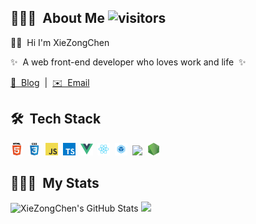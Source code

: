 ## 🦸🏻‍♂️ &nbsp;About Me    ![visitors](https://visitor-badge.glitch.me/badge?page_id=amadeus711.visitor-badge)

<p>👋🏼 &nbsp;Hi I'm XieZongChen </p>
<p>✨ &nbsp;A web front-end developer who loves work and life&nbsp; ✨</p>

[📖 &nbsp;Blog](https://amadeus711.github.io/)
&nbsp;|&nbsp;
[✉️ &nbsp;Email](mailto:xiezongchen_mail@126.com)

## 🛠 &nbsp;Tech Stack
<code><img height="20" src="https://raw.githubusercontent.com/github/explore/80688e429a7d4ef2fca1e82350fe8e3517d3494d/topics/html/html.png"></code>&nbsp;
<code><img height="20" src="https://raw.githubusercontent.com/github/explore/80688e429a7d4ef2fca1e82350fe8e3517d3494d/topics/css/css.png"></code>&nbsp;
<code><img height="20" src="https://raw.githubusercontent.com/github/explore/80688e429a7d4ef2fca1e82350fe8e3517d3494d/topics/javascript/javascript.png"></code>&nbsp;
<code><img height="20" src="https://raw.githubusercontent.com/github/explore/80688e429a7d4ef2fca1e82350fe8e3517d3494d/topics/typescript/typescript.png"></code>&nbsp;
<code><img height="20" src="https://raw.githubusercontent.com/github/explore/80688e429a7d4ef2fca1e82350fe8e3517d3494d/topics/vue/vue.png"></code>&nbsp;
<code><img height="20" src="https://raw.githubusercontent.com/github/explore/80688e429a7d4ef2fca1e82350fe8e3517d3494d/topics/react/react.png"></code>&nbsp;
<code><img height="20" src="https://raw.githubusercontent.com/github/explore/80688e429a7d4ef2fca1e82350fe8e3517d3494d/topics/webpack/webpack.png"></code>&nbsp;
<code><img height="20" src="https://vitejs.dev/logo.svg"></code>&nbsp;
<code><img height="20" src="https://raw.githubusercontent.com/github/explore/80688e429a7d4ef2fca1e82350fe8e3517d3494d/topics/nodejs/nodejs.png"></code>

## 👨🏻‍💻 &nbsp;My Stats

<div>
  <img height="150em" src="https://github-readme-stats.vercel.app/api?username=amadeus711&show_icons=true&layout=compact&hide=stars&count_private=true" alt="XieZongChen's GitHub Stats"/>
  <img height="150em" src="https://github-readme-stats.vercel.app/api/top-langs/?username=amadeus711&layout=compact&count_private=true&hide=html" />
</div>

<!-- [![trophy](https://github-profile-trophy.vercel.app/?username=amadeus711&rank=SSS,SS,S,AAA,AA,A&margin-w=8&no-frame=true&no-bg=true)](https://github.com/ryo-ma/github-profile-trophy) -->


<!-- ## 💻 &nbsp;Maintain Project -->
